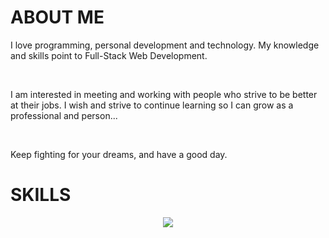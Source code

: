 <h1>ABOUT ME</h1>
<p>I love programming, personal development and technology. My knowledge and skills point to Full-Stack Web Development.</p>
<br>
<p>I am interested in meeting and working with people who strive to be better at their jobs. I wish and strive to continue learning so I can grow as a professional and person...</p>
<br>
<p>Keep fighting for your dreams, and have a good day.</p>
<h1>SKILLS</h1>
<p align="center">
  <a href="https://skillicons.dev">
    <img src="https://skillicons.dev/icons?i=html,css,js,ts,nest,nodejs,expressjs,npm,gulp,babel,pug,tailwindcss,bootstrap,vue,pinia,angular,react,vite,nextjs,astro,git,github,docker,mysql,postgres,sqlite,mongodb,figma,vscode,debian,linux,windows,vercel" />
  </a>
</p>
